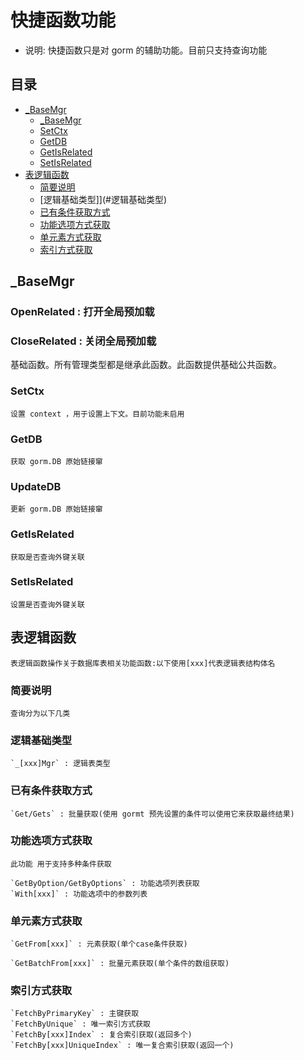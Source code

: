 # 快捷函数功能
- 说明: 快捷函数只是对 gorm 的辅助功能。目前只支持查询功能
## 目录
 - [_BaseMgr](#_BaseMgr)
	- [_BaseMgr](#_BaseMgr)
	- [SetCtx](#SetCtx)
	- [GetDB](#GetDB)
	- [GetIsRelated](#GetIsRelated)
	- [SetIsRelated](#SetIsRelated)
 - [表逻辑函数](#表逻辑函数)
 	- [简要说明](#简要说明)
    - [逻辑基础类型]](#逻辑基础类型)
    - [已有条件获取方式](#已有条件获取方式)
    - [功能选项方式获取](#功能选项方式获取)
    - [单元素方式获取](#单元素方式获取)
    - [索引方式获取](#索引方式获取)

## _BaseMgr
### OpenRelated : 打开全局预加载
### CloseRelated : 关闭全局预加载
   基础函数。所有管理类型都是继承此函数。此函数提供基础公共函数。
### SetCtx 
    设置 context ，用于设置上下文。目前功能未启用
### GetDB
    获取 gorm.DB 原始链接窜
### UpdateDB
    更新 gorm.DB 原始链接窜
### GetIsRelated
    获取是否查询外键关联
### SetIsRelated
    设置是否查询外键关联

## 表逻辑函数
    表逻辑函数操作关于数据库表相关功能函数:以下使用[xxx]代表逻辑表结构体名
### 简要说明
    查询分为以下几类
### 逻辑基础类型
    `_[xxx]Mgr` : 逻辑表类型
### 已有条件获取方式
    `Get/Gets` : 批量获取(使用 gormt 预先设置的条件可以使用它来获取最终结果)
### 功能选项方式获取

    此功能 用于支持多种条件获取

    `GetByOption/GetByOptions` : 功能选项列表获取
    `With[xxx]` : 功能选项中的参数列表

### 单元素方式获取

    `GetFrom[xxx]` : 元素获取(单个case条件获取)

    `GetBatchFrom[xxx]` : 批量元素获取(单个条件的数组获取) 

### 索引方式获取
    `FetchByPrimaryKey` : 主键获取
    `FetchByUnique` : 唯一索引方式获取
    `FetchBy[xxx]Index` : 复合索引获取(返回多个)
    `FetchBy[xxx]UniqueIndex` : 唯一复合索引获取(返回一个)
